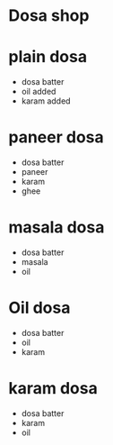 # Dosa shop

# plain dosa
* dosa batter
* oil added
* karam added

# paneer dosa
* dosa batter
* paneer
* karam
* ghee

# masala dosa
* dosa batter
* masala
* oil

# Oil dosa
* dosa batter
* oil
* karam

# karam dosa
* dosa batter
* karam
* oil